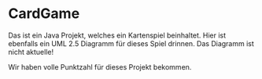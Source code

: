 # CardGame

Das ist ein Java Projekt, welches ein Kartenspiel beinhaltet. Hier ist ebenfalls ein UML 2.5 Diagramm für dieses Spiel drinnen. Das Diagramm ist nicht aktuelle!

Wir haben volle Punktzahl für dieses Projekt bekommen.
